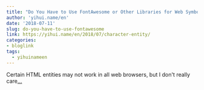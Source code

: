 ```yaml
---
title: "Do You Have to Use FontAwesome or Other Libraries for Web Symbols?"
author: 'yihui.name/en'
date: '2018-07-11'
slug: do-you-have-to-use-fontawesome
link: https://yihui.name/en/2018/07/character-entity/
categories:
- bloglink
tags:
  - yihuinameen
---
```


Certain HTML entities may not work in all web browsers, but I don't really care[... <i class="fas fa-external-link-alt"></i>](https://yihui.name/en/2018/07/character-entity/)

